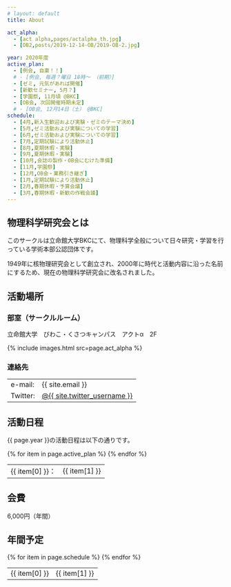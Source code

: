 ```yaml
---
# layout: default
title: About

act_alpha:
  - [act alpha,pages/actalpha_th.jpg]
  - [OB2,posts/2019-12-14-OB/2019-OB-2.jpg]

year: 2020年度
active_plan:
  - [例会, 自粛！！]
  # - [例会, 毎週？曜日 18時〜 （前期）]
  - [ゼミ, 元気があれば開催]
  - [新歓セミナー, 5月？]
  - [学園祭, 11月頃 @BKC]
  - [OB会, 次回開催時期未定]
  # - [OB会, 12月14日（土） @BKC]
schedule:
  - [4月,新入生歓迎および実験・ゼミのテーマ決め]
  - [5月,ゼミ活動および実験についての学習]
  - [6月,ゼミ活動および実験についての学習]
  - [7月,定期試験により活動休止]
  - [8月,夏期休暇・実験]
  - [9月,夏期休暇・実験]
  - [10月,会誌の製作・OB会にむけた準備]
  - [11月,学園祭]
  - [12月,OB会・業務引き継ぎ]
  - [1月,定期試験により活動休止]
  - [2月,春期休暇・予算会議]
  - [3月,春期休暇・新歓の作戦会議]
---
```


## 物理科学研究会とは

このサークルは立命館大学BKCにて、物理科学全般について日々研究・学習を行っている学術本部公認団体です。

1949年に核物理研究会として創立され、2000年に時代と活動内容に沿った名前にするため、現在の物理科学研究会に改名されました。

## 活動場所

### 部室（サークルルーム）

立命館大学　びわこ・くさつキャンパス　アクトα　2F

{% include images.html src=page.act_alpha %}

### 連絡先

<div class="table-space">
  <table>
    <tr>
      <td class="right">e-mail:</td>
      <td>{{ site.email }}</td>
    </tr>
    <tr>
      <td class="right">Twitter:</td>
      <td><a href="https://twitter.com/{{ site.twitter_username }}" target="_blank">@{{ site.twitter_username }}</a></td>
    </tr>
  </table>
</div>

## 活動日程

{{ page.year }}の活動日程は以下の通りです。

<!-- - 例会（秋期）：毎週水曜日 18時〜
- ゼミ：元気があれば開催
- 学園祭（BKC）：12月1日（日） -->

<div class="table-space">
  <table>
  {% for item in page.active_plan %}
    <tr>
      <td class="right active">{{ item[0] }}：</td>
      <td>{{ item[1] }}</td>
    </tr>
  {% endfor %}
  </table>
</div>

## 会費

6,000円（年間）

## 年間予定

<div class="table-space">
  <table>
  {% for item in page.schedule %}
    <tr>
      <td class="right month">{{ item[0] }}</td>
      <td>{{ item[1] }}</td>
    </tr>
  {% endfor %}
  </table>
</div>